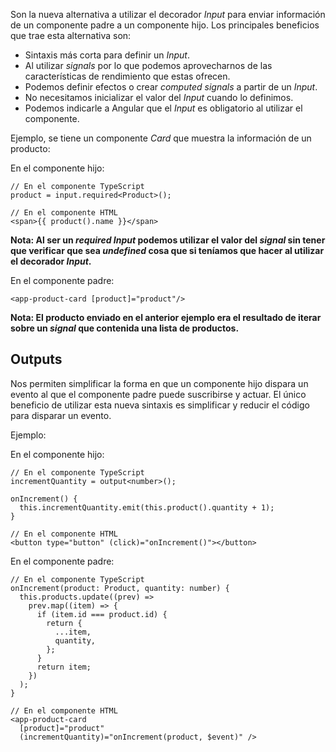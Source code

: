 Son la nueva alternativa a utilizar el decorador *Input* para enviar información de un componente padre a un componente hijo. Los principales beneficios que trae esta alternativa son:

- Sintaxis más corta para definir un *Input*.
- Al utilizar *signals* por lo que podemos aprovecharnos de las características de rendimiento que estas ofrecen.
- Podemos definir efectos o crear *computed signals* a partir de un *Input*.
- No necesitamos inicializar el valor del *Input* cuando lo definimos.
- Podemos indicarle a Angular que el *Input* es obligatorio al utilizar el componente.

Ejemplo, se tiene un componente *Card* que muestra la información de un producto:

En el componente hijo:

```
// En el componente TypeScript
product = input.required<Product>();

// En el componente HTML
<span>{{ product().name }}</span>
```

**Nota: Al ser un *required Input* podemos utilizar el valor del *signal* sin tener que verificar que sea *undefined* cosa que si teníamos que hacer al utilizar el decorador *Input*.**

En el componente padre:

```
<app-product-card [product]="product"/>
```

**Nota: El producto enviado en el anterior ejemplo era el resultado de iterar sobre un *signal* que contenida una lista de productos.**
## Outputs

Nos permiten simplificar la forma en que un componente hijo dispara un evento al que el componente padre puede suscribirse y actuar. El único beneficio de utilizar esta nueva sintaxis es simplificar y reducir el código para disparar un evento.

Ejemplo:

En el componente hijo:

```
// En el componente TypeScript
incrementQuantity = output<number>();

onIncrement() {
  this.incrementQuantity.emit(this.product().quantity + 1);
}

// En el componente HTML
<button type="button" (click)="onIncrement()"></button>
```

En el componente padre:

```
// En el componente TypeScript
onIncrement(product: Product, quantity: number) {
  this.products.update((prev) =>
    prev.map((item) => {
      if (item.id === product.id) {
        return {
          ...item,
          quantity,
        };
      }
      return item;
    })
  );
}

// En el componente HTML
<app-product-card
  [product]="product"
  (incrementQuantity)="onIncrement(product, $event)" />
```
